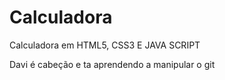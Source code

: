 # Calculadora
Calculadora em HTML5, CSS3 E JAVA SCRIPT


Davi é cabeção e ta aprendendo a manipular o git 